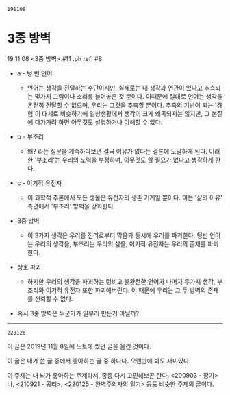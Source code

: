 `191108`

# 3중 방벽

19 11 08 <3중 방벽> #11 .ph 
ref: #8

- a - 텅 빈 언어
  - 언어는 생각을 전달하는 수단이지만, 실제로는 내 생각과 연관이 있다고 추측되는 몇가지 그림이나 소리를 늘어놓은 것 뿐이다. 이때문에 절대로 언어는 생각을 온전히 전달할 수 없으며, 우리는 그것을 추측할 뿐이다. 추측의 기반이 되는 '경험'이 대체로 비슷하기에 일상생활에서 생각이 크게 왜곡되지는 않지만, 그 본질에 다가가려 하면 아무것도 설명하거나 이해할 수 없다.
- b - 부조리
  - 왜? 라는 질문을 계속하다보면 결국 이유가 없다는 결론에 도달하게 된다. 이러한 '부조리'는 우리의 노력을 부정하며, 아무것도 할 필요가 없다고 생각하게 한다.
- c - 이기적 유전자
  - 이 과학적 추론에서 모든 생물은 유전자의 생존 기계일 뿐이다. 이는 '삶의 이유' 측면에서 '부조리' 방벽을 강화한다.
- 3중 방벽
  - 이 3가지 생각은 우리를 진리로부터 막음과 동시에 우리를 파괴한다.
    텅빈 언어는 우리의 생각을, 부조리는 우리의 삶을, 이기적 유전자는 우리의 존재를 파괴한다.
- 상호 파괴
  - 하지만 우리의 생각을 파괴하는 텅비고 불완전한 언어가 나머지 두가지 생각, 부조리와 이기적 유전자 또한 파괴해버린다. 이 때문에 우리는 그 두 방벽의 존재를 신뢰할 수 없다.



- 혹시 3중 방벽은 누군가가 일부러 만든거 아닐까?



---

`220126`

이 글은 2019년 11월 8일에 노트에 썼던 글을 옮긴 것이다.

이 글은 내가 쓴 글 중에서 좋아하는 글 중 하나다.
오랜만에 봐도 재미있다.

이 주제는 내 뇌가 좋아하는 주제라서, 종종 다시 고민해보곤 한다.
<200903 - 장기>나, <210921 - 공리>, <220125 - 완벽주의자의 일기> 등도 비슷한 주제의 글이다.
